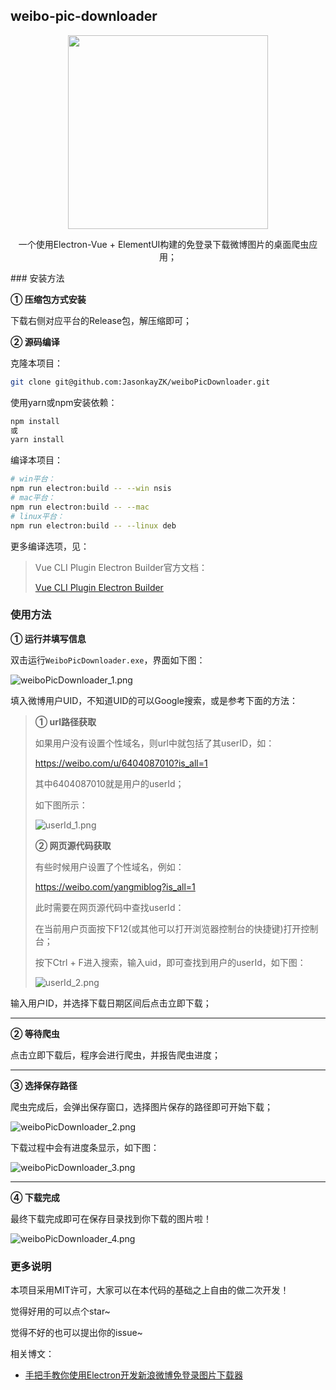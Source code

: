 ## weibo-pic-downloader

<p align="center">
<image src="./public/Logo.png" width="320px" height="310px"></image>
    <div style="text-align:center; margin:0 auto">
        一个使用Electron-Vue + ElementUI构建的免登录下载微博图片的桌面爬虫应用；
    </div>
</p>
### 安装方法

**① 压缩包方式安装**

下载右侧对应平台的Release包，解压缩即可；

**② 源码编译**

克隆本项目：

```bash
git clone git@github.com:JasonkayZK/weiboPicDownloader.git
```

使用yarn或npm安装依赖：

```bash
npm install
或
yarn install
```

编译本项目：

```bash
# win平台：
npm run electron:build -- --win nsis
# mac平台：
npm run electron:build -- --mac
# linux平台：
npm run electron:build -- --linux deb
```

更多编译选项，见：

>   Vue CLI Plugin Electron Builder官方文档：
>
>   [Vue CLI Plugin Electron Builder](https://nklayman.github.io/vue-cli-plugin-electron-builder/)

### 使用方法

**① 运行并填写信息**

双击运行`WeiboPicDownloader.exe`，界面如下图：

![weiboPicDownloader_1.png](./demo_img/weiboPicDownloader_1.png)

填入微博用户UID，不知道UID的可以Google搜索，或是参考下面的方法：

>   **① url路径获取**
>
>   如果用户没有设置个性域名，则url中就包括了其userID，如：
>
>   https://weibo.com/u/6404087010?is_all=1
>
>   其中6404087010就是用户的userId；
>
>   如下图所示：
>
>   ![userId_1.png](./demo_img/userId_1.png)
>
>   **② 网页源代码获取**
>
>   有些时候用户设置了个性域名，例如：
>
>   https://weibo.com/yangmiblog?is_all=1
>
>   此时需要在网页源代码中查找userId：
>
>   在当前用户页面按下F12(或其他可以打开浏览器控制台的快捷键)打开控制台；
>
>   按下Ctrl + F进入搜索，输入uid，即可查找到用户的userId，如下图：
>
>   ![userId_2.png](./demo_img/userId_2.png)

输入用户ID，并选择下载日期区间后点击立即下载；

****

**② 等待爬虫**

点击立即下载后，程序会进行爬虫，并报告爬虫进度；

****

**③ 选择保存路径**

爬虫完成后，会弹出保存窗口，选择图片保存的路径即可开始下载；

![weiboPicDownloader_2.png](./demo_img/weiboPicDownloader_2.png)

下载过程中会有进度条显示，如下图：

![weiboPicDownloader_3.png](./demo_img/weiboPicDownloader_3.png)

****

**④ 下载完成**

最终下载完成即可在保存目录找到你下载的图片啦！

![weiboPicDownloader_4.png](./demo_img/weiboPicDownloader_4.png)

### 更多说明

本项目采用MIT许可，大家可以在本代码的基础之上自由的做二次开发！

觉得好用的可以点个star~

觉得不好的也可以提出你的issue~

相关博文：

-   [手把手教你使用Electron开发新浪微博免登录图片下载器](https://jasonkayzk.github.io/2020/11/04/%E6%89%8B%E6%8A%8A%E6%89%8B%E6%95%99%E4%BD%A0%E4%BD%BF%E7%94%A8Electron%E5%BC%80%E5%8F%91%E6%96%B0%E6%B5%AA%E5%BE%AE%E5%8D%9A%E5%85%8D%E7%99%BB%E5%BD%95%E5%9B%BE%E7%89%87%E4%B8%8B%E8%BD%BD%E5%99%A8/)

